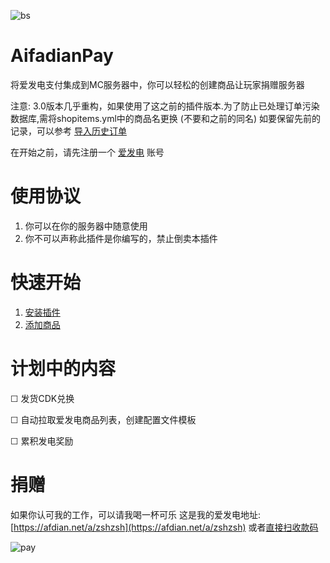 
![bs](https://bstats.org/signatures/bukkit/AifadianPay.svg)

# AifadianPay
将爱发电支付集成到MC服务器中，你可以轻松的创建商品让玩家捐赠服务器

注意: 3.0版本几乎重构，如果使用了这之前的插件版本.为了防止已处理订单污染数据库,需将shopitems.yml中的商品名更换 (不要和之前的同名)
如要保留先前的记录，可以参考 [导入历史订单](https://github.com/meteorOSS/AifadianPay-plugin/wiki/Home/_edit)

在开始之前，请先注册一个 [爱发电](https://afdian.net) 账号

# 使用协议

1. 你可以在你的服务器中随意使用
2. 你不可以声称此插件是你编写的，禁止倒卖本插件

# 快速开始

1. [安装插件](https://github.com/meteorOSS/AifadianPay-plugin/wiki/%E5%AE%89%E8%A3%85%E6%8F%92%E4%BB%B6)
2. [添加商品](https://github.com/meteorOSS/AifadianPay-plugin/wiki/%E6%B7%BB%E5%8A%A0%E5%95%86%E5%93%81)


# 计划中的内容
☐ 发货CDK兑换

☐ 自动拉取爱发电商品列表，创建配置文件模板

☐ 累积发电奖励

# 捐赠

如果你认可我的工作，可以请我喝一杯可乐 这是我的爱发电地址: [https://afdian.net/a/zshzsh](https://afdian.net/a/zshzsh)
或者[直接扫收款码](https://github.com/meteorOSS/AifadianPay-plugin/blob/master/%E5%BE%AE%E4%BF%A1%E5%9B%BE%E7%89%87_20231211001511.jpg)

![pay](https://github.com/meteorOSS/AifadianPay-plugin/assets/61687266/de6dcfb1-29d9-425a-bc12-ef3c0b451c86)





